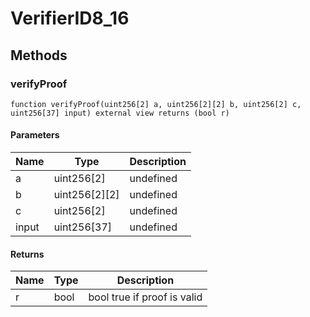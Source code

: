 # VerifierID8_16









## Methods

### verifyProof

```solidity
function verifyProof(uint256[2] a, uint256[2][2] b, uint256[2] c, uint256[37] input) external view returns (bool r)
```





#### Parameters

| Name | Type | Description |
|---|---|---|
| a | uint256[2] | undefined
| b | uint256[2][2] | undefined
| c | uint256[2] | undefined
| input | uint256[37] | undefined

#### Returns

| Name | Type | Description |
|---|---|---|
| r | bool |  bool true if proof is valid




